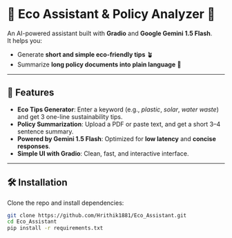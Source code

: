 # 🌿 Eco Assistant & Policy Analyzer 📜

An AI-powered assistant built with **Gradio** and **Google Gemini 1.5 Flash**.  
It helps you:
- Generate **short and simple eco-friendly tips** 🪴  
- Summarize **long policy documents into plain language** 📑  

---

## 🚀 Features
- **Eco Tips Generator**: Enter a keyword (e.g., *plastic*, *solar*, *water waste*) and get 3 one-line sustainability tips.  
- **Policy Summarization**: Upload a PDF or paste text, and get a short 3–4 sentence summary.  
- **Powered by Gemini 1.5 Flash**: Optimized for **low latency** and **concise responses**.  
- **Simple UI with Gradio**: Clean, fast, and interactive interface.  

---

## 🛠️ Installation

Clone the repo and install dependencies:

```bash
git clone https://github.com/Hrithik1881/Eco_Assistant.git
cd Eco_Assistant
pip install -r requirements.txt
